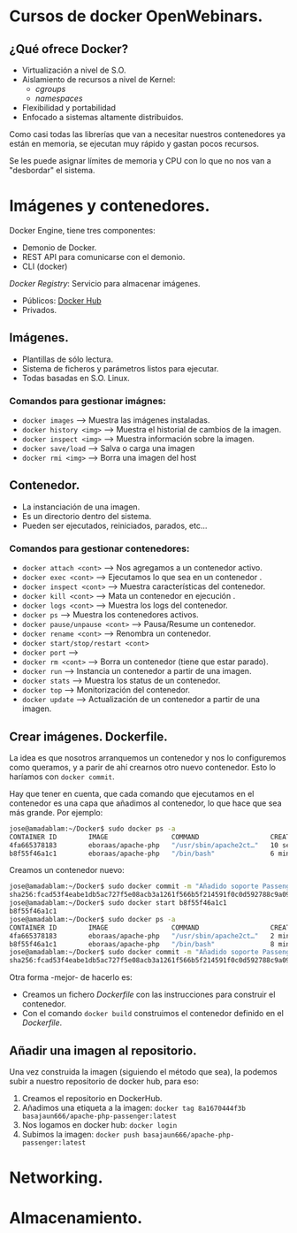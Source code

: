 # Cursos de docker OpenWebinars.

## ¿Qué ofrece Docker?
* Virtualización a nivel de S.O.
* Aislamiento de recursos a nivel de Kernel:
	* _cgroups_
	* _namespaces_
* Flexibilidad y portabilidad
* Enfocado a sistemas altamente distribuidos.

Como casi todas las librerías que van a necesitar nuestros contenedores ya están en memoria, se ejecutan muy rápido y gastan pocos recursos.

Se les puede asignar límites de memoria y CPU con lo que no nos van a "desbordar" el sistema.

# Imágenes y contenedores.
Docker Engine, tiene tres componentes:
* Demonio de Docker.
* REST API para comunicarse con el demonio.
* CLI (docker)

*Docker Registry*: Servicio para almacenar imágenes.
* Públicos: [Docker Hub](https://hub.docker.com)
* Privados.

## Imágenes.
* Plantillas de sólo lectura.
* Sistema de ficheros y parámetros listos para ejecutar.
* Todas basadas en S.O. Linux.

### Comandos para gestionar imágnes:
* `docker images` --> Muestra las imágenes instaladas.
* `docker history <img>` --> Muestra el historial de cambios de la imagen.
* `docker inspect <img>` --> Muestra información sobre la imagen.
* `docker save/load` --> Salva o carga una imagen
* `docker rmi <img>` --> Borra una imagen del host

## Contenedor.
* La instanciación de una imagen.
* Es un directorio dentro del sistema.
* Pueden ser ejecutados, reiniciados, parados, etc... 

### Comandos para gestionar contenedores:
* `docker attach <cont>` --> Nos agregamos a un contenedor activo.
* `docker exec <cont>` --> Ejecutamos lo que sea en un contenedor .
* `docker inspect <cont>` --> Muestra características del contenedor.
* `docker kill <cont>` --> Mata un contenedor en ejecución .
* `docker logs <cont>` --> Muestra los logs del contenedor.
* `docker ps` --> Muestra los contenedores activos.
* `docker pause/unpause <cont>` --> Pausa/Resume un contenedor.
* `docker rename <cont>` --> Renombra un contenedor.
* `docker start/stop/restart <cont>`
* `docker port` --> 
* `docker rm <cont>` --> Borra un contenedor (tiene que estar parado).
* `docker run` --> Instancia un contenedor a partir de una imagen. 
* `docker stats` --> Muestra los status de un contenedor.
* `docker top` --> Monitorización del contenedor.
* `docker update` --> Actualización de un contenedor a partir de una imagen.

## Crear imágenes. Dockerfile.
La idea es que nosotros arranquemos un contenedor y nos lo configuremos como queramos, y a parir de ahí crearnos otro nuevo contenedor. Esto lo haríamos con `docker commit`.

Hay que tener en cuenta, que cada comando que ejecutamos en el contenedor es una capa que añadimos al contenedor, lo que hace que sea más grande.
Por ejemplo:
~~~ bash
jose@amadablam:~/Docker$ sudo docker ps -a
CONTAINER ID        IMAGE                COMMAND                  CREATED             STATUS                     PORTS               NAMES
4fa665378183        eboraas/apache-php   "/usr/sbin/apache2ct…"   10 seconds ago      Up 9 seconds               80/tcp, 443/tcp     naughty_jackson
b8f55f46a1c1        eboraas/apache-php   "/bin/bash"              6 minutes ago       Exited (0) 2 minutes ago                       vigilant_torvalds

~~~

Creamos un contenedor nuevo:
~~~bash
jose@amadablam:~/Docker$ sudo docker commit -m "Añadido soporte Passenger" -a "José Hícar" b8f55f46a1c1 basajaun666/cursodocker/apache-php-passenger:latest
sha256:fcad53f4eabe1db5ac727f5e08acb3a1261f566b5f214591f0c0d592788c9a09
jose@amadablam:~/Docker$ sudo docker start b8f55f46a1c1
b8f55f46a1c1
jose@amadablam:~/Docker$ sudo docker ps -a
CONTAINER ID        IMAGE                COMMAND                  CREATED             STATUS              PORTS               NAMES
4fa665378183        eboraas/apache-php   "/usr/sbin/apache2ct…"   2 minutes ago       Up 2 minutes        80/tcp, 443/tcp     naughty_jackson
b8f55f46a1c1        eboraas/apache-php   "/bin/bash"              8 minutes ago       Up 5 seconds        80/tcp, 443/tcp     vigilant_torvalds
jose@amadablam:~/Docker$ sudo docker commit -m "Añadido soporte Passenger" -a "José Hícar" b8f55f46a1c1 basajaun666/cursodocker/apache-php-passenger:latest
sha256:fcad53f4eabe1db5ac727f5e08acb3a1261f566b5f214591f0c0d592788c9a09
~~~

Otra forma -mejor- de hacerlo es:
* Creamos un fichero _Dockerfile_ con las instrucciones para construir el contenedor.
* Con el comando `docker build` construimos el contenedor definido en el _Dockerfile_.

## Añadir una imagen al repositorio.
Una vez construida la imagen (siguiendo el método que sea), la podemos subir a nuestro repositorio de docker hub, para eso:
1. Creamos el repositorio en DockerHub.
2. Añadimos una etiqueta a la imagen: `docker tag 8a1670444f3b basajaun666/apache-php-passenger:latest`
3. Nos logamos en docker hub: `docker login`
4. Subimos la imagen: `docker push basajaun666/apache-php-passenger:latest`

# Networking.

# Almacenamiento.

